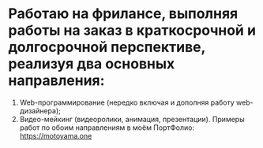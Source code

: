 # Работаю на фрилансе, выполняя работы на заказ в краткосрочной и долгосрочной перспективе, реализуя два основных направления:
1) Web-программирование (нередко включая и дополняя работу web-дизайнера);
2) Видео-мейкинг (видеоролики, анимация, презентации).
Примеры работ по обоим направлениям в моём ПортФолио:
https://motoyama.one
